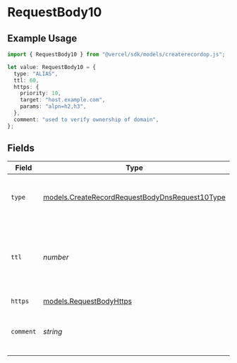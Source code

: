 # RequestBody10

## Example Usage

```typescript
import { RequestBody10 } from "@vercel/sdk/models/createrecordop.js";

let value: RequestBody10 = {
  type: "ALIAS",
  ttl: 60,
  https: {
    priority: 10,
    target: "host.example.com",
    params: "alpn=h2,h3",
  },
  comment: "used to verify ownership of domain",
};
```

## Fields

| Field                                                                                                  | Type                                                                                                   | Required                                                                                               | Description                                                                                            | Example                                                                                                |
| ------------------------------------------------------------------------------------------------------ | ------------------------------------------------------------------------------------------------------ | ------------------------------------------------------------------------------------------------------ | ------------------------------------------------------------------------------------------------------ | ------------------------------------------------------------------------------------------------------ |
| `type`                                                                                                 | [models.CreateRecordRequestBodyDnsRequest10Type](../models/createrecordrequestbodydnsrequest10type.md) | :heavy_check_mark:                                                                                     | The type of record, it could be one of the valid DNS records.                                          |                                                                                                        |
| `ttl`                                                                                                  | *number*                                                                                               | :heavy_minus_sign:                                                                                     | The TTL value. Must be a number between 60 and 2147483647. Default value is 60.                        | 60                                                                                                     |
| `https`                                                                                                | [models.RequestBodyHttps](../models/requestbodyhttps.md)                                               | :heavy_check_mark:                                                                                     | N/A                                                                                                    |                                                                                                        |
| `comment`                                                                                              | *string*                                                                                               | :heavy_minus_sign:                                                                                     | A comment to add context on what this DNS record is for                                                | used to verify ownership of domain                                                                     |